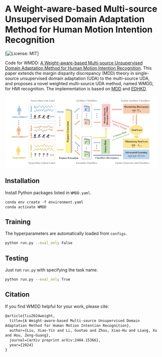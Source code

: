 # A Weight-aware-based Multi-source Unsupervised Domain Adaptation Method for Human Motion Intention Recognition

[![License: MIT](https://img.shields.io/badge/License-MIT-blue.svg)]

Code for WMDD: [A Weight-aware-based Multi-source Unsupervised Domain Adaptation Method for Human Motion Intention Recognition](https://arxiv.org/pdf/2404.15366.pdf). This paper extends the margin disparity discrepancy (MDD) theory in single-source unsupervised domain adaptation (UDA) to the multi-source UDA, and proposes a novel weighted multi-source UDA method, named WMDD, for HMI recognition. The implementation is based on [MDD](https://github.com/thuml/MDD) and [EDHKD](https://github.com/KuangenZhang/EDH).

<div style="text-align: center;">
<img src="result/picture.jpg">
</div>

## Installation

Install Python packages listed in `WMDD.yaml`.
   ```
   conda env create -f environment.yaml
   conda activate WMDD
   ```
   
## Training

The hyperparameters are automatically loaded from `configs`.

```bash
python run.py --eval_only False
```

## Testing

Just run `run.py` with specifying the task name.

```bash
python run.py --eval_only True
```

## Citation
If you find WMDD helpful for your work, please cite:
```
@article{liu2024weight,
  title={A Weight-aware-based Multi-source Unsupervised Domain Adaptation Method for Human Motion Intention Recognition},
  author={Liu, Xiao-Yin and Li, Guotao and Zhou, Xiao-Hu and Liang, Xu and Hou, Zeng-Guang},
  journal={arXiv preprint arXiv:2404.15366},
  year={2024}
}
```
